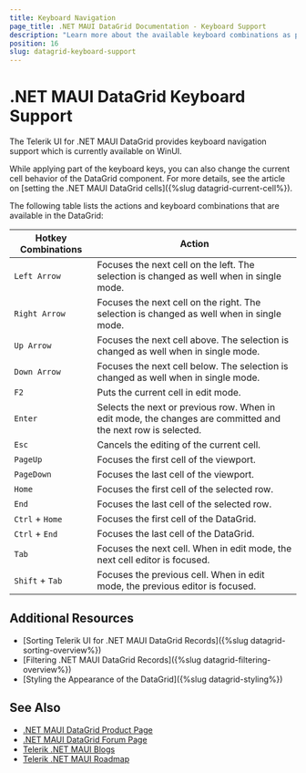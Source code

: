 ```yaml
---
title: Keyboard Navigation
page_title: .NET MAUI DataGrid Documentation - Keyboard Support
description: "Learn more about the available keyboard combinations as part of the supported Telerik UI for .NET MAUI DataGrid accessibility standards."
position: 16
slug: datagrid-keyboard-support
---
```


# .NET MAUI DataGrid Keyboard Support

The Telerik UI for .NET MAUI DataGrid provides keyboard navigation support which is currently available on WinUI.

While applying part of the keyboard keys, you can also change the current cell behavior of the DataGrid component. For more details, see the article on [setting the .NET MAUI DataGrid cells]({%slug datagrid-current-cell%}).

The following table lists the actions and keyboard combinations that are available in the DataGrid:

| Hotkey Combinations  | Action 			|
|----------------------|-------------------|
| `Left Arrow`  | Focuses the next cell on the left. The selection is changed as well when in single mode. |
| `Right Arrow` | Focuses the next cell on the right. The selection is changed as well when in single mode. |
| `Up Arrow`    | Focuses the next cell above. The selection is changed as well when in single mode. |
| `Down Arrow`  | Focuses the next cell below. The selection is changed as well when in single mode. |
| `F2`          | Puts the current cell in edit mode. |
| `Enter`	      | Selects the next or previous row. When in edit mode, the changes are committed and the next row is selected. |
| `Esc`				  | Cancels the editing of the current cell. |
| `PageUp`		  | Focuses the first cell of the viewport. |
| `PageDown`	  | Focuses the last cell of the viewport. |
| `Home`	      | Focuses the first cell of the selected row. |
| `End`				  | Focuses the last cell of the selected row. |
| `Ctrl` + `Home`| Focuses the first cell of the DataGrid. |
| `Ctrl` + `End`| Focuses the last cell of the DataGrid. |
| `Tab`	        | Focuses the next cell. When in edit mode, the next cell editor is focused. |
| `Shift` + `Tab`	| Focuses the previous cell. When in edit mode, the previous editor is focused. |

## Additional Resources

- [Sorting Telerik UI for .NET MAUI DataGrid Records]({%slug datagrid-sorting-overview%})
- [Filtering .NET MAUI DataGrid Records]({%slug datagrid-filtering-overview%})
- [Styling the Appearance of the DataGrid]({%slug datagrid-styling%})

## See Also

- [.NET MAUI DataGrid Product Page](https://www.telerik.com/maui-ui/datagrid)
- [.NET MAUI DataGrid Forum Page](https://www.telerik.com/forums/maui?tagId=1801)
- [Telerik .NET MAUI Blogs](https://www.telerik.com/blogs/mobile-net-maui)
- [Telerik .NET MAUI Roadmap](https://www.telerik.com/support/whats-new/maui-ui/roadmap)
